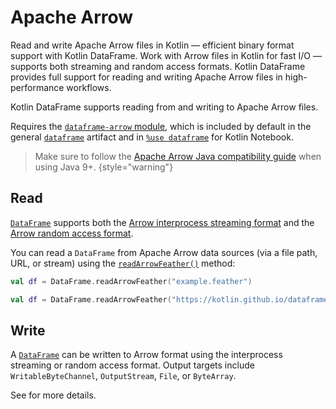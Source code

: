 # Apache Arrow

<web-summary>
Read and write Apache Arrow files in Kotlin — efficient binary format support with Kotlin DataFrame.
</web-summary>

<card-summary>
Work with Arrow files in Kotlin for fast I/O — supports both streaming and random access formats.
</card-summary>

<link-summary>
Kotlin DataFrame provides full support for reading and writing Apache Arrow files in high-performance workflows.
</link-summary>


Kotlin DataFrame supports reading from and writing to Apache Arrow files.

Requires the [`dataframe-arrow` module](Modules.md#dataframe-arrow), which is included by 
default in the general [`dataframe`](Modules.md#dataframe-general) artifact 
and in [`%use dataframe`](SetupKotlinNotebook.md#integrate-kotlin-dataframe) for Kotlin Notebook.

> Make sure to follow the 
> [Apache Arrow Java compatibility guide](https://arrow.apache.org/docs/java/install.html#java-compatibility) 
> when using Java 9+.
> {style="warning"}

## Read

[`DataFrame`](DataFrame.md) supports both the 
[Arrow interprocess streaming format](https://arrow.apache.org/docs/java/ipc.html#writing-and-reading-streaming-format) 
and the [Arrow random access format](https://arrow.apache.org/docs/java/ipc.html#writing-and-reading-random-access-files).

You can read a `DataFrame` from Apache Arrow data sources 
(via a file path, URL, or stream) using the [`readArrowFeather()`](read.md#read-apache-arrow-formats) method:

```kotlin
val df = DataFrame.readArrowFeather("example.feather")
```

```kotlin
val df = DataFrame.readArrowFeather("https://kotlin.github.io/dataframe/resources/example.feather")
```

## Write

A [`DataFrame`](DataFrame.md) can be written to Arrow format using the interprocess streaming or random access format. 
Output targets include `WritableByteChannel`, `OutputStream`, `File`, or `ByteArray`.

See [](write.md#writing-to-apache-arrow-formats) for more details.
